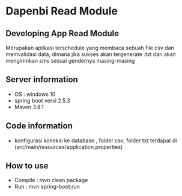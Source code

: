 # Dapenbi Read Module

## Developing App Read Module
Merupakan aplikasi terschedule yang membaca sebuah file csv dan memvalidasi data, dimana jika sukses akan tergenerate <nip>.txt dan akan mengirimkan sms sesuai gendernya masing-masing

## Server information
- OS : windows 10
- spring boot versi 2.5.3
- Maven 3.8.1
 

## Code information
- konfigurasi koneksi ke database , folder csv, folder txt terdapat di (src/main/resources/application.properties)

## How to use
- Compile : mvn clean package
- Run : mvn spring-boot:run
